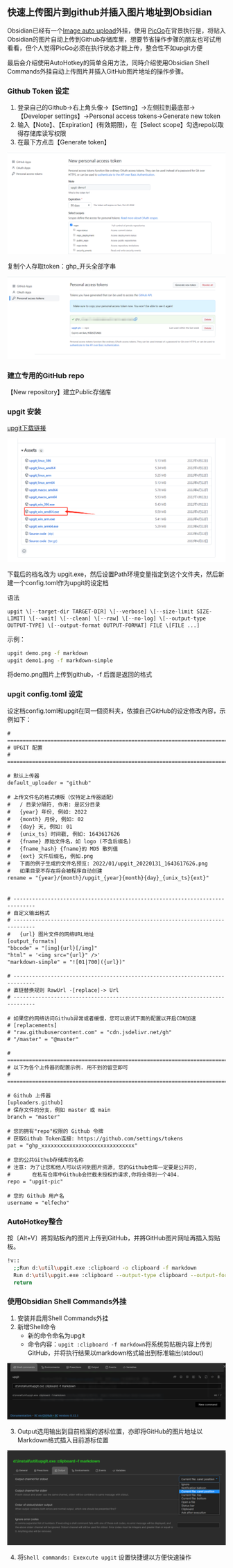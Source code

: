 ## 快速上传图片到github并插入图片地址到Obsidian

Obsidian已经有一个[Image auto upload](https://github.com/renmu123/obsidian-image-auto-upload-plugin)外挂，使用 [PicGo](https://github.com/Molunerfinn/PicGo)在背景执行是，将贴入Obsidian的图片自动上传到Github存储库里，想要节省操作步骤的朋友也可试用看看，但个人觉得PicGo必须在执行状态才能上传，整合性不如upgit方便

最后会介绍使用AutoHotkey的简单合用方法，同時介绍使用Obsidian Shell Commands外挂自动上传图片并插入GitHub图片地址的操作步骤。

### Github Token 设定

1. 登录自己的Github->右上角头像->【Setting】->左侧拉到最底部->【Developer settings】→Personal access tokens→Generate new token
2. 输入【Note】、【Expiration】(有效期限)，在【Select scope】勾选repo以取得存储库读写权限
3. 在最下方点击【Generate token】

![upgit_20220725_1658733834.png](https://raw.githubusercontent.com/elfecho/upgit-pic/master/2022/07/upgit_20220725_1658733834.png)

复制个人存取token：ghp_开头全部字串

![upgit_20220725_1658733907.png](https://raw.githubusercontent.com/elfecho/upgit-pic/master/2022/07/upgit_20220725_1658733907.png)


### 建立专用的GitHub repo

【New repository】建立Public存储库

### upgit 安装

[upgit下载链接](https://github.com/pluveto/upgit/releases)

![upgit_20220725_1658734559.png](https://raw.githubusercontent.com/elfecho/upgit-pic/master/2022/07/upgit_20220725_1658734559.png)

下载后的档名改为 upgit.exe，然后设置Path环境变量指定到这个文件夹，然后新建一个config.toml作为upgit的设定档

语法

```
upgit \[--target-dir TARGET-DIR] \[--verbose] \[--size-limit SIZE-LIMIT] \[--wait] \[--clean] \[--raw] \[--no-log] \[--output-type OUTPUT-TYPE] \[--output-format OUTPUT-FORMAT] FILE \[FILE ...]
```

示例：

```bash
upgit demo.png -f markdown
upgit demo1.png -f markdown-simple
```

将demo.png图片上传到github，-f 后面是返回的格式

### upgit config.toml 设定

设定档config.toml和upgit在同一個资料夹，依據自己GitHub的设定修改內容，示例如下：

```
# =============================================================================
# UPGIT 配置
# =============================================================================

# 默认上传器
default_uploader = "github"

# 上传文件名的格式模板（仅特定上传器适配）
#   / 目录分隔符, 作用: 是区分目录
#   {year} 年份, 例如: 2022
#   {month} 月份, 例如: 02
#   {day} 天, 例如: 01
#   {unix_ts} 时间戳, 例如: 1643617626
#   {fname} 原始文件名，如 logo (不含后缀名)
#   {fname_hash} {fname}的 MD5 散列值
#   {ext} 文件后缀名, 例如.png
#   下面的例子生成的文件名预览: 2022/01/upgit_20220131_1643617626.png
#   如果目录不存在将会被程序自动创建
rename = "{year}/{month}/upgit_{year}{month}{day}_{unix_ts}{ext}"


# -----------------------------------------------------------------------------
# 自定义输出格式
# -----------------------------------------------------------------------------
#   {url} 图片文件的网络URL地址
[output_formats]
"bbcode" = "[img]{url}[/img]"
"html" = '<img src="{url}" />'
"markdown-simple" = "![01|700]({url})"

# -----------------------------------------------------------------------------
# 直链替换规则 RawUrl -[replace]-> Url
# -----------------------------------------------------------------------------

# 如果您的网络访问Github异常或者缓慢，您可以尝试下面的配置以开启CDN加速
# [replacements]
# "raw.githubusercontent.com" = "cdn.jsdelivr.net/gh"
# "/master" = "@master"

# =============================================================================
# 以下为各个上传器的配置示例. 用不到的留空即可
# =============================================================================

# Github 上传器
[uploaders.github]
# 保存文件的分支，例如 master 或 main
branch = "master"

# 您的拥有"repo"权限的 Github 令牌
# 获取Github Token连接: https://github.com/settings/tokens
pat = "ghp_xxxxxxxxxxxxxxxxxxxxxxxxxxxxxx"

# 您的公共Github存储库的名称
# 注意: 为了让您和他人可以访问到图片资源, 您的Github仓库一定要是公开的, 
#       在私有仓库中Github会拦截未授权的请求,你将会得到一个404.
repo = "upgit-pic"

# 您的 Github 用户名 
username = "elfecho"
```

### AutoHotkey整合

按〔Alt+V〕將剪贴板內的图片上传到GitHub，并將GitHub图片网址再插入剪贴板。

```bash
!v::
  ;;Run d:\util\upgit.exe :clipboard -o clipboard -f markdown
  Run d:\util\upgit.exe :clipboard --output-type clipboard --output-format markdown
  return
```

### 使用Obsidian Shell Commands外挂

1. 安装并启用Shell Commands外挂
2. 新增Shell命令
   - 新的命令命名为upgit
   - 命令内容：`upgit :clipboard -f markdown`将系统剪贴板内容上传到GitHub，并将执行结果以markdown格式输出到标准输出(stdout)

![upgit_20220725_1658735375.png](https://raw.githubusercontent.com/elfecho/upgit-pic/master/2022/07/upgit_20220725_1658735375.png)

3. Output选用输出到目前档案的游标位置，亦即将GitHub的图片地址以Markdown格式插入目前游标位置

![upgit_20220725_1658735587.png](https://raw.githubusercontent.com/elfecho/upgit-pic/master/2022/07/upgit_20220725_1658735587.png)

4. 将`Shell commands: Exexcute upgit` 设置快捷键以方便快速操作